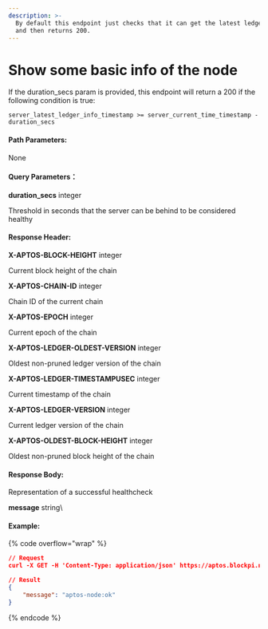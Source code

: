 ```yaml
---
description: >-
  By default this endpoint just checks that it can get the latest ledger info
  and then returns 200.
---
```


# Show some basic info of the node

If the duration\_secs param is provided, this endpoint will return a 200 if the following condition is true:

`server_latest_ledger_info_timestamp >= server_current_time_timestamp - duration_secs`

#### **Path Parameters:**

None

#### Query Parameters：

**duration\_secs** integer

Threshold in seconds that the server can be behind to be considered healthy

#### **Response Header:**

**X-APTOS-BLOCK-HEIGHT** integer&#x20;

Current block height of the chain

**X-APTOS-CHAIN-ID** integer&#x20;

Chain ID of the current chain

**X-APTOS-EPOCH** integer&#x20;

Current epoch of the chain

**X-APTOS-LEDGER-OLDEST-VERSION** integer&#x20;

Oldest non-pruned ledger version of the chain

**X-APTOS-LEDGER-TIMESTAMPUSEC** integer&#x20;

Current timestamp of the chain

**X-APTOS-LEDGER-VERSION** integer&#x20;

Current ledger version of the chain

**X-APTOS-OLDEST-BLOCK-HEIGHT** integer&#x20;

Oldest non-pruned block height of the chain

#### **Response Body:**

Representation of a successful healthcheck

**message** string\


#### Example:

{% code overflow="wrap" %}
```json
// Request
curl -X GET -H 'Content-Type: application/json' https://aptos.blockpi.network/aptos/v1/your_api_key/v1/-/healthy

// Result
{
    "message": "aptos-node:ok"
}
```
{% endcode %}
